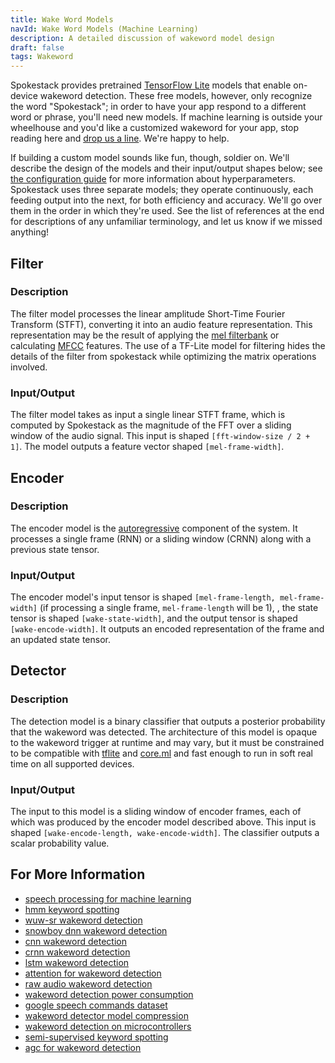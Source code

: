 ```yaml
---
title: Wake Word Models
navId: Wake Word Models (Machine Learning)
description: A detailed discussion of wakeword model design
draft: false
tags: Wakeword
---
```


Spokestack provides pretrained [TensorFlow Lite](https://www.tensorflow.org/lite) models that enable on-device wakeword detection. These free models, however, only recognize the word "Spokestack"; in order to have your app respond to a different word or phrase, you'll need new models. If machine learning is outside your wheelhouse and you'd like a customized wakeword for your app, stop reading here and [drop us a line](mailto:hello@spokestack.io). We're happy to help.

If building a custom model sounds like fun, though, soldier on. We'll describe the design of the models and their input/output shapes below; see [the configuration guide](pipeline-configuration) for more information about hyperparameters. Spokestack uses three separate models; they operate continuously, each feeding output into the next, for both efficiency and accuracy. We'll go over them in the order in which they're used. See the list of references at the end for descriptions of any unfamiliar terminology, and let us know if we missed anything!

## Filter

### Description

The filter model processes the linear amplitude Short-Time Fourier Transform (STFT), converting it into an audio feature representation. This representation may be the result of applying the [mel filterbank](https://en.wikipedia.org/wiki/Mel_scale) or calculating [MFCC](https://en.wikipedia.org/wiki/Mel-frequency_cepstrum) features. The use of a TF-Lite model for filtering hides the details of the filter from spokestack while optimizing the matrix operations involved.

### Input/Output

The filter model takes as input a single linear STFT frame, which is computed by Spokestack as the magnitude of the FFT over a sliding window of the audio signal. This input is shaped `[fft-window-size / 2 + 1]`. The model outputs a feature vector shaped `[mel-frame-width]`.

## Encoder

### Description

The encoder model is the [autoregressive](https://en.wikipedia.org/wiki/Autoregressive_model) component of the system. It processes a single frame (RNN) or a sliding window (CRNN) along with a previous state tensor.

### Input/Output

The encoder model's input tensor is shaped `[mel-frame-length, mel-frame-width]` (if processing a single frame, `mel-frame-length` will be 1), , the state tensor is shaped `[wake-state-width]`, and the output tensor is shaped `[wake-encode-width]`. It outputs an encoded representation of the frame and an updated state tensor.

## Detector

### Description

The detection model is a binary classifier that outputs a posterior probability that the wakeword was detected. The architecture of this model is opaque to the wakeword trigger at runtime and may vary, but it must be constrained to be compatible with [tflite](https://www.tensorflow.org/lite/) and [core.ml](https://developer.apple.com/documentation/coreml) and fast enough to run in soft real time on all supported devices.

### Input/Output

The input to this model is a sliding window of encoder frames, each of which was produced by the encoder model described above. This input is shaped `[wake-encode-length, wake-encode-width]`. The classifier outputs a scalar probability value.

## For More Information

- [speech processing for machine learning](https://haythamfayek.com/2016/04/21/speech-processing-for-machine-learning.html)
- [hmm keyword spotting](https://pdfs.semanticscholar.org/5be1/67bb082b32242818b9107fab26070dfcd8d2.pdf)
- [wuw-sr wakeword detection](https://pdfs.semanticscholar.org/0b00/efa192ba2b8e87b0ea02330fe1881ed1457d.pdf)
- [snowboy dnn wakeword detection](https://static.googleusercontent.com/media/research.google.com/en//pubs/archive/42537.pdf)
- [cnn wakeword detection](https://static.googleusercontent.com/media/research.google.com/en//pubs/archive/43969.pdf)
- [crnn wakeword detection](https://arxiv.org/pdf/1703.05390.pdf)
- [lstm wakeword detection](https://diglib.tugraz.at/download.php?id=582ed1a5e0503&location=browse)
- [attention for wakeword detection](https://arxiv.org/pdf/1803.10916.pdf)
- [raw audio wakeword detection](https://m.media-amazon.com/images/G/01/amazon.jobs/2017_ASRU_Paper._CB1198675309_.pdf)
- [wakeword detection power consumption](https://arxiv.org/pdf/1711.00333.pdf)
- [google speech commands dataset](https://research.googleblog.com/2017/08/launching-speech-commands-dataset.html)
- [wakeword detector model compression](https://s3-us-west-2.amazonaws.com/amazon.jobs-public-documents/Model_Compression_applied_to_small-_footprint_keyword_spotting.pdf)
- [wakeword detection on microcontrollers](https://arxiv.org/pdf/1711.07128.pdf)
- [semi-supervised keyword spotting](http://cs229.stanford.edu/proj2016/report/Mahmoud-KeywordSpottingInArabicSpeech-report.pdf.pdf)
- [agc for wakeword detection](https://static.googleusercontent.com/media/research.google.com/ru//pubs/archive/43289.pdf)
